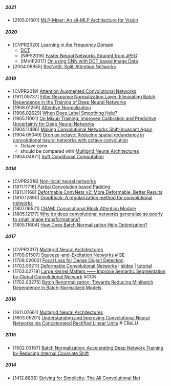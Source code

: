 ##### 2021
- [2105.01601] [MLP-Mixer: An all-MLP Architecture for Vision](https://arxiv.org/abs/2105.01601)

##### 2020
- [CVPR2020] [Learning in the Frequency Domain](https://arxiv.org/abs/2002.12416)
  - [DCT](https://www.math.cuhk.edu.hk/~lmlui/dct.pdf)
  - [NIPS2018] [Faster Neural Networks Straight from JPEG](https://papers.nips.cc/paper/7649-faster-neural-networks-straight-from-jpeg.pdf) 
  - [IMVIP2017] [On using CNN with DCT based Image Data](https://www.scss.tcd.ie/Rozenn.Dahyot/pdf/IMVIP2017_MatejUlicny.pdf)
- [2004.08955] [ResNeSt: Split-Attention Networks](https://arxiv.org/abs/2004.08955)

##### 2019
- [CVPR2019] [Attention Augmented Convolutional Networks](https://arxiv.org/abs/1904.09925)
- [1911.09737] [Filter Response Normalization Layer: Eliminating Batch Dependence in the Training of Deep Neural Networks](https://arxiv.org/abs/1911.09737)
- [1908.01259] [Attentive Normalization](https://arxiv.org/abs/1908.01259)
- [1906.02629] [When Does Label Smoothing Help?](https://arxiv.org/abs/1906.02629)
- [1905.11001] [On Mixup Training: Improved Calibration and Predictive Uncertainty for Deep Neural Networks](https://arxiv.org/abs/1905.11001)
- [1904.11486] [Making Convolutional Networks Shift-Invariant Again](https://arxiv.org/abs/1904.11486)
- [1904.05049] [Drop an octave: Reducing spatial redundancy in convolutional neural networks with octave convolution](https://arxiv.org/pdf/1904.05049)
  - Octave conv 
  - should be compared with [Multigrid Neural Architectures](https://arxiv.org/abs/1611.07661)
- [1904.04971] [Soft Conditional Computation](https://arxiv.org/abs/1904.04971)

##### 2018
- [CVPR2018] [Non-local neural networks](http://openaccess.thecvf.com/content_cvpr_2018/papers/Wang_Non-Local_Neural_Networks_CVPR_2018_paper.pdf)
- [1811.11718] [Partial Convolution based Padding](https://arxiv.org/abs/1811.11718)
- [1811.11168] [Deformable ConvNets v2: More Deformable, Better Results](https://arxiv.org/abs/1811.11168)
- [1810.12890] [DropBlock: A regularization method for convolutional networks](https://arxiv.org/abs/1810.12890)
- [1807.06521] [CBAM: Convolutional Block Attention Module](https://arxiv.org/abs/1807.06521)
- [1805.12177] [Why do deep convolutional networks generalize so poorly to small image transformations?](https://arxiv.org/abs/1805.12177)
- [1805.11604] [How Does Batch Normalization Help Optimization?](https://arxiv.org/abs/1805.11604)

##### 2017
- [CVPR2017] [Multigrid Neural Architectures](https://arxiv.org/abs/1611.07661)
- [1709.01507] [Squeeze-and-Excitation Networks](https://arxiv.org/abs/1709.01507) # SE
- [1708.02002] [Focal Loss for Dense Object Detection](https://arxiv.org/abs/1708.02002)
- [1703.06211] [Deformable Convolutional Networks](https://arxiv.org/pdf/1703.06211.pdf) | [slides](http://presentations.cocodataset.org/COCO17-Detect-MSRA.pdf) | [tutorial](https://towardsdatascience.com/review-dcn-deformable-convolutional-networks-2nd-runner-up-in-2017-coco-detection-object-14e488efce44)
- [1703.02719] [Large Kernel Matters ——
Improve Semantic Segmentation by Global Convolutional Network](https://arxiv.org/abs/1703.02719) #GCN
- [1702.03275] [Batch Renormalization: Towards Reducing Minibatch Dependence in Batch-Normalized Models](https://arxiv.org/abs/1702.03275)

##### 2016
- [1611.07661] [Multigrid Neural Architectures](https://arxiv.org/abs/1611.07661)
- [1603.05201] [Understanding and Improving Convolutional Neural Networks via Concatenated Rectified Linear Units](https://arxiv.org/abs/1603.05201) # CReLU

##### 2015
- [1502.03167] [Batch Normalization: Accelerating Deep Network Training by Reducing Internal Covariate Shift](https://arxiv.org/abs/1502.03167)

##### 2014
- [1412.6806] [Striving for Simplicity: The All Convolutional Net](https://arxiv.org/abs/1412.6806)
